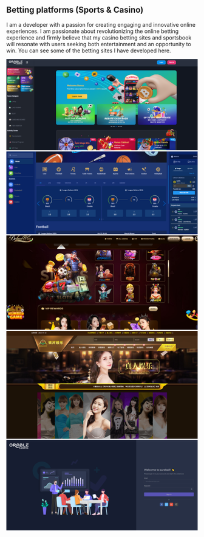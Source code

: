 ## Betting platforms (Sports & Casino)

I am a developer with a passion for creating engaging and innovative online experiences. 
I am passionate about revolutionizing the online betting experience and firmly believe that my casino betting sites and sportsbook will resonate with users seeking both entertainment and an opportunity to win.
You can see some of the betting sites I have developed here.

<img  src="assets/10.png" />
<img  src="assets/sports.png" />
<img  src="assets/4.png" />
<img  src="assets/5.png" />
<img  src="assets/6.png" />

